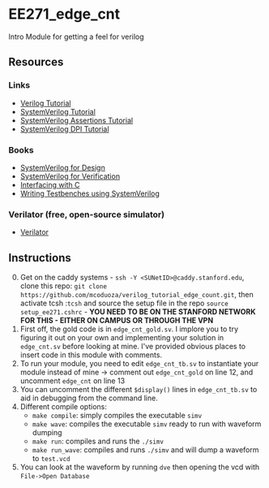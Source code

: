 # EE271_edge_cnt
Intro Module for getting a feel for verilog

## Resources
### Links
+ [Verilog Tutorial](http://www.doulos.com/knowhow/verilog_designers_guide/)
+ [SystemVerilog Tutorial](http://www.doulos.com/knowhow/sysverilog/tutorial/)
+ [SystemVerilog Assertions Tutorial](http://www.doulos.com/knowhow/sysverilog/tutorial/assertions/)
+ [SystemVerilog DPI Tutorial](http://www.doulos.com/knowhow/sysverilog/tutorial/dpi/)
### Books
+ [SystemVerilog for Design](http://www.springerlink.com/content/w134858r71387n5h/)
+ [SystemVerilog for Verification](http://www.springerlink.com/content/x71knj/)
+ [Interfacing with C](http://www.springerlink.com/content/j703h3nj43498410/?p=67a54fc6ae7f4195b6def6f1196cbad6&pi=11)
+ [Writing Testbenches using SystemVerilog](http://www.springerlink.com/content/kv2481/)

### Verilator (free, open-source simulator)
+ [Verilator](https://www.veripool.org/wiki/verilator)

## Instructions
0. Get on the caddy systems - `ssh -Y <SUNetID>@caddy.stanford.edu`, clone this repo: `git clone https://github.com/mcoduoza/verilog_tutorial_edge_count.git`, then activate tcsh :`tcsh`
and source the setup file in the repo `source setup_ee271.cshrc` - **YOU NEED TO BE ON THE STANFORD NETWORK FOR THIS - EITHER ON CAMPUS OR THROUGH THE VPN**
1. First off, the gold code is in `edge_cnt_gold.sv`. I implore you to try figuring it out on your own and implementing
your solution in `edge_cnt.sv` before looking at mine.  I've provided obvious places to insert code in this module with comments.
2. To run your module, you need to edit `edge_cnt_tb.sv` to instantiate your module instead of mine -> comment out `edge_cnt_gold` on line 12, and uncomment `edge_cnt` on line 13
3. You can uncomment the different `$display()` lines in `edge_cnt_tb.sv` to aid in debugging from the command line.
4. Different compile options:
    + `make compile`: simply compiles the executable `simv`
    + `make wave`: compiles the executable `simv` ready to run with waveform dumping
    + `make run`: compiles and runs the `./simv`
    + `make run_wave`: compiles and runs `./simv` and will dump a waveform to `test.vcd`
5. You can look at the waveform by running `dve` then opening the vcd with `File->Open Database`
